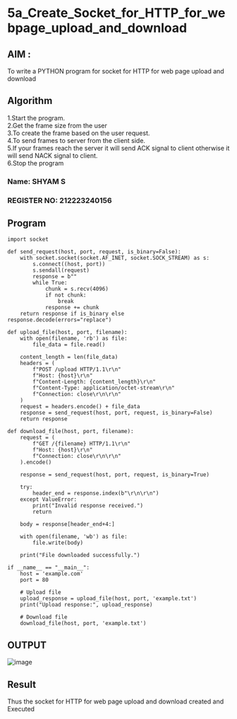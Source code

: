 # 5a_Create_Socket_for_HTTP_for_webpage_upload_and_download
## AIM :
To write a PYTHON program for socket for HTTP for web page upload and download
## Algorithm

1.Start the program.
<BR>
2.Get the frame size from the user
<BR>
3.To create the frame based on the user request.
<BR>
4.To send frames to server from the client side.
<BR>
5.If your frames reach the server it will send ACK signal to client otherwise it will send NACK signal to client.
<BR>
6.Stop the program
<BR>
### Name: SHYAM S
### REGISTER NO: 212223240156
## Program 
```
import socket

def send_request(host, port, request, is_binary=False):
    with socket.socket(socket.AF_INET, socket.SOCK_STREAM) as s:
        s.connect((host, port))
        s.sendall(request)
        response = b""
        while True:
            chunk = s.recv(4096)
            if not chunk:
                break
            response += chunk
    return response if is_binary else response.decode(errors="replace")

def upload_file(host, port, filename):
    with open(filename, 'rb') as file:
        file_data = file.read()

    content_length = len(file_data)
    headers = (
        f"POST /upload HTTP/1.1\r\n"
        f"Host: {host}\r\n"
        f"Content-Length: {content_length}\r\n"
        f"Content-Type: application/octet-stream\r\n"
        f"Connection: close\r\n\r\n"
    )
    request = headers.encode() + file_data
    response = send_request(host, port, request, is_binary=False)
    return response

def download_file(host, port, filename):
    request = (
        f"GET /{filename} HTTP/1.1\r\n"
        f"Host: {host}\r\n"
        f"Connection: close\r\n\r\n"
    ).encode()

    response = send_request(host, port, request, is_binary=True)

    try:
        header_end = response.index(b"\r\n\r\n")
    except ValueError:
        print("Invalid response received.")
        return

    body = response[header_end+4:]

    with open(filename, 'wb') as file:
        file.write(body)

    print("File downloaded successfully.")

if __name__ == "__main__":
    host = 'example.com'
    port = 80

    # Upload file
    upload_response = upload_file(host, port, 'example.txt')
    print("Upload response:", upload_response)

    # Download file
    download_file(host, port, 'example.txt')

```
## OUTPUT
![image](https://github.com/user-attachments/assets/67e702f3-dac6-435a-b94f-66c2c4737b33)

## Result
Thus the socket for HTTP for web page upload and download created and Executed
